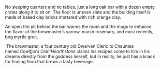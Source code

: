 No sleeping quarters and no tables, just a long oak bar with a dozen empty crates along it to sit on. The floor is uneven slate and the building itself is made of baked clay bricks mortared with rich orange clay.

An open fire pit behind the bar warms the room and the mugs to enhance the flavor of the brewmaster’s yarrow, marsh rosemary, and most recently, bog myrtle gruit.

 The brewmaster, a four century old Dwarven Cleric to Chauntea named _Cowlfjord Clan’Hearthstone_ claims his recipes come to him in his dreams directly from the goddess herself, but in reality, he just has a knack for finding flora that brews a tasty beverage.

